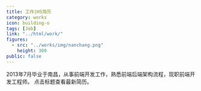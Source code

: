 ```yaml
---
title: 工作|H5简历
category: works
icon: building-o
tags: [Job]
link: "../html/work/"
figures:
  - src: "../works/img/nanchang.png"
    height: 300
public: false
---
```


2013年7月毕业于南昌，从事前端开发工作，熟悉前端后端架构流程，现职前端开发工程师。
点击标题查看最新简历。